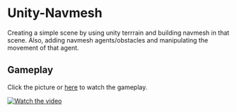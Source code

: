 # Unity-Navmesh

Creating a simple scene by using unity terrrain and building navmesh in that scene. Also, adding navmesh agents/obstacles and manipulating the movement of that agent.

## Gameplay

Click the picture or [here](https://youtu.be/lert8I9XYzM) to watch the gameplay.

[![Watch the video](https://img.youtube.com/vi/UggegrYkeBk/maxresdefault.jpg)](https://youtu.be/UggegrYkeBk)
